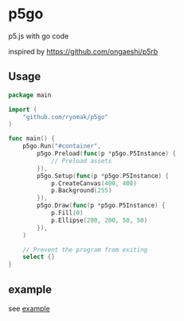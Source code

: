 # p5go
p5.js with go code

inspired by https://github.com/ongaeshi/p5rb

## Usage
```go
package main

import (
    "github.com/ryomak/p5go"
)

func main() {
    p5go.Run("#container",
        p5go.Preload(func(p *p5go.P5Instance) {
            // Preload assets
        }),
        p5go.Setup(func(p *p5go.P5Instance) {
            p.CreateCanvas(400, 400)
            p.Background(255)
        }),
        p5go.Draw(func(p *p5go.P5Instance) {
            p.Fill(0)
            p.Ellipse(200, 200, 50, 50)
        }),
    )

    // Prevent the program from exiting
    select {}
}

```

## example
see [example](https://github.com/ryomak/p5go/tree/main/example)

